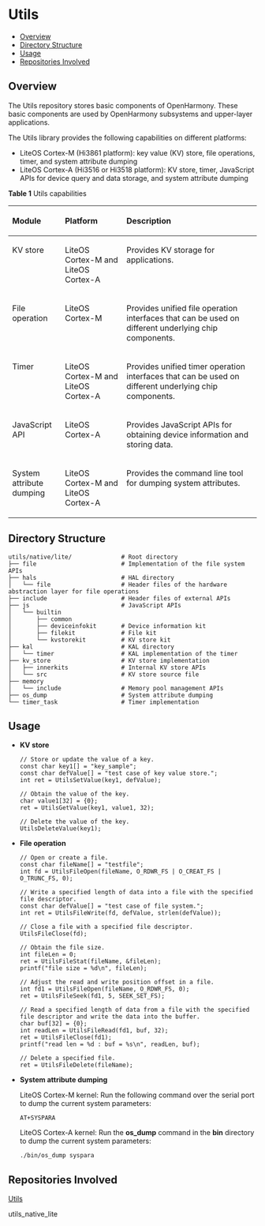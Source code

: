 # Utils<a name="EN-US_TOPIC_0000001121139825"></a>

-   [Overview](#section62661387114)
-   [Directory Structure](#section1464106163817)
-   [Usage](#section25021123178)
-   [Repositories Involved](#section4571352889)

## Overview<a name="section62661387114"></a>

The Utils repository stores basic components of OpenHarmony. These basic components are used by OpenHarmony subsystems and upper-layer applications.

The Utils library provides the following capabilities on different platforms:

-   LiteOS Cortex-M \(Hi3861 platform\): key value \(KV\) store, file operations, timer, and system attribute dumping
-   LiteOS Cortex-A \(Hi3516 or Hi3518 platform\): KV store, timer, JavaScript APIs for device query and data storage, and system attribute dumping

**Table  1**  Utils capabilities

<a name="en-us_topic_0000001052623010_table206292206282"></a>
<table><thead align="left"><tr id="en-us_topic_0000001052623010_row8629020112819"><th class="cellrowborder" valign="top" width="21.22%" id="mcps1.2.4.1.1"><p id="en-us_topic_0000001052623010_p66291220192816"><a name="en-us_topic_0000001052623010_p66291220192816"></a><a name="en-us_topic_0000001052623010_p66291220192816"></a>Module</p>
</th>
<th class="cellrowborder" valign="top" width="24.77%" id="mcps1.2.4.1.2"><p id="en-us_topic_0000001052623010_p3629122014289"><a name="en-us_topic_0000001052623010_p3629122014289"></a><a name="en-us_topic_0000001052623010_p3629122014289"></a>Platform</p>
</th>
<th class="cellrowborder" valign="top" width="54.010000000000005%" id="mcps1.2.4.1.3"><p id="en-us_topic_0000001052623010_p206298206288"><a name="en-us_topic_0000001052623010_p206298206288"></a><a name="en-us_topic_0000001052623010_p206298206288"></a>Description</p>
</th>
</tr>
</thead>
<tbody><tr id="en-us_topic_0000001052623010_row1162992082812"><td class="cellrowborder" valign="top" width="21.22%" headers="mcps1.2.4.1.1 "><p id="en-us_topic_0000001052623010_p136291920192814"><a name="en-us_topic_0000001052623010_p136291920192814"></a><a name="en-us_topic_0000001052623010_p136291920192814"></a>KV store</p>
</td>
<td class="cellrowborder" valign="top" width="24.77%" headers="mcps1.2.4.1.2 "><p id="en-us_topic_0000001052623010_p5629112019284"><a name="en-us_topic_0000001052623010_p5629112019284"></a><a name="en-us_topic_0000001052623010_p5629112019284"></a>LiteOS Cortex-M and LiteOS Cortex-A</p>
</td>
<td class="cellrowborder" valign="top" width="54.010000000000005%" headers="mcps1.2.4.1.3 "><p id="en-us_topic_0000001052623010_p3630112072811"><a name="en-us_topic_0000001052623010_p3630112072811"></a><a name="en-us_topic_0000001052623010_p3630112072811"></a>Provides KV storage for applications.</p>
</td>
</tr>
<tr id="en-us_topic_0000001052623010_row116301920152816"><td class="cellrowborder" valign="top" width="21.22%" headers="mcps1.2.4.1.1 "><p id="en-us_topic_0000001052623010_p96300207286"><a name="en-us_topic_0000001052623010_p96300207286"></a><a name="en-us_topic_0000001052623010_p96300207286"></a>File operation</p>
</td>
<td class="cellrowborder" valign="top" width="24.77%" headers="mcps1.2.4.1.2 "><p id="en-us_topic_0000001052623010_p1463032012281"><a name="en-us_topic_0000001052623010_p1463032012281"></a><a name="en-us_topic_0000001052623010_p1463032012281"></a>LiteOS Cortex-M</p>
</td>
<td class="cellrowborder" valign="top" width="54.010000000000005%" headers="mcps1.2.4.1.3 "><p id="en-us_topic_0000001052623010_p163042052810"><a name="en-us_topic_0000001052623010_p163042052810"></a><a name="en-us_topic_0000001052623010_p163042052810"></a>Provides unified file operation interfaces that can be used on different underlying chip components.</p>
</td>
</tr>
<tr id="en-us_topic_0000001052623010_row1163022022812"><td class="cellrowborder" valign="top" width="21.22%" headers="mcps1.2.4.1.1 "><p id="en-us_topic_0000001052623010_p66308202284"><a name="en-us_topic_0000001052623010_p66308202284"></a><a name="en-us_topic_0000001052623010_p66308202284"></a>Timer</p>
</td>
<td class="cellrowborder" valign="top" width="24.77%" headers="mcps1.2.4.1.2 "><p id="en-us_topic_0000001052623010_p26301620192820"><a name="en-us_topic_0000001052623010_p26301620192820"></a><a name="en-us_topic_0000001052623010_p26301620192820"></a>LiteOS Cortex-M and LiteOS Cortex-A</p>
</td>
<td class="cellrowborder" valign="top" width="54.010000000000005%" headers="mcps1.2.4.1.3 "><p id="en-us_topic_0000001052623010_p2630172062815"><a name="en-us_topic_0000001052623010_p2630172062815"></a><a name="en-us_topic_0000001052623010_p2630172062815"></a>Provides unified timer operation interfaces that can be used on different underlying chip components.</p>
</td>
</tr>
<tr id="en-us_topic_0000001052623010_row363012202282"><td class="cellrowborder" valign="top" width="21.22%" headers="mcps1.2.4.1.1 "><p id="en-us_topic_0000001052623010_p4502105418285"><a name="en-us_topic_0000001052623010_p4502105418285"></a><a name="en-us_topic_0000001052623010_p4502105418285"></a>JavaScript API</p>
</td>
<td class="cellrowborder" valign="top" width="24.77%" headers="mcps1.2.4.1.2 "><p id="en-us_topic_0000001052623010_p199870135293"><a name="en-us_topic_0000001052623010_p199870135293"></a><a name="en-us_topic_0000001052623010_p199870135293"></a>LiteOS Cortex-A</p>
</td>
<td class="cellrowborder" valign="top" width="54.010000000000005%" headers="mcps1.2.4.1.3 "><p id="en-us_topic_0000001052623010_p1550005422814"><a name="en-us_topic_0000001052623010_p1550005422814"></a><a name="en-us_topic_0000001052623010_p1550005422814"></a>Provides JavaScript APIs for obtaining device information and storing data.</p>
</td>
</tr>
<tr id="en-us_topic_0000001052623010_row5553145162815"><td class="cellrowborder" valign="top" width="21.22%" headers="mcps1.2.4.1.1 "><p id="en-us_topic_0000001052623010_p106300200288"><a name="en-us_topic_0000001052623010_p106300200288"></a><a name="en-us_topic_0000001052623010_p106300200288"></a>System attribute dumping</p>
</td>
<td class="cellrowborder" valign="top" width="24.77%" headers="mcps1.2.4.1.2 "><p id="en-us_topic_0000001052623010_p16300204280"><a name="en-us_topic_0000001052623010_p16300204280"></a><a name="en-us_topic_0000001052623010_p16300204280"></a>LiteOS Cortex-M and LiteOS Cortex-A</p>
</td>
<td class="cellrowborder" valign="top" width="54.010000000000005%" headers="mcps1.2.4.1.3 "><p id="en-us_topic_0000001052623010_p1563018208286"><a name="en-us_topic_0000001052623010_p1563018208286"></a><a name="en-us_topic_0000001052623010_p1563018208286"></a>Provides the command line tool for dumping system attributes.</p>
</td>
</tr>
</tbody>
</table>

## Directory Structure<a name="section1464106163817"></a>

```
utils/native/lite/              # Root directory
├── file                        # Implementation of the file system APIs
├── hals                        # HAL directory
│   └── file                    # Header files of the hardware abstraction layer for file operations
├── include                     # Header files of external APIs
├── js                          # JavaScript APIs
│   └── builtin
│       ├── common
│       ├── deviceinfokit       # Device information kit
│       ├── filekit             # File kit
│       └── kvstorekit          # KV store kit
├── kal                         # KAL directory
│   └── timer                   # KAL implementation of the timer
├── kv_store	                # KV store implementation
│   ├── innerkits               # Internal KV store APIs
│   └── src	                    # KV store source file
├── memory
│   └── include                 # Memory pool management APIs
├── os_dump                     # System attribute dumping
└── timer_task                  # Timer implementation
```

## Usage<a name="section25021123178"></a>

-   **KV store**

    ```
    // Store or update the value of a key.
    const char key1[] = "key_sample";
    const char defValue[] = "test case of key value store.";
    int ret = UtilsSetValue(key1, defValue);
    
    // Obtain the value of the key.
    char value1[32] = {0};
    ret = UtilsGetValue(key1, value1, 32);
    
    // Delete the value of the key.
    UtilsDeleteValue(key1);
    ```

-   **File operation**

    ```
    // Open or create a file.
    const char fileName[] = "testfile";
    int fd = UtilsFileOpen(fileName, O_RDWR_FS | O_CREAT_FS | O_TRUNC_FS, 0);
    
    // Write a specified length of data into a file with the specified file descriptor.
    const char defValue[] = "test case of file system.";
    int ret = UtilsFileWrite(fd, defValue, strlen(defValue));
    
    // Close a file with a specified file descriptor.
    UtilsFileClose(fd);
    
    // Obtain the file size.
    int fileLen = 0;
    ret = UtilsFileStat(fileName, &fileLen);
    printf("file size = %d\n", fileLen);
    
    // Adjust the read and write position offset in a file.
    int fd1 = UtilsFileOpen(fileName, O_RDWR_FS, 0);
    ret = UtilsFileSeek(fd1, 5, SEEK_SET_FS);
    
    // Read a specified length of data from a file with the specified file descriptor and write the data into the buffer.
    char buf[32] = {0};
    int readLen = UtilsFileRead(fd1, buf, 32);
    ret = UtilsFileClose(fd1);
    printf("read len = %d : buf = %s\n", readLen, buf);
    
    // Delete a specified file.
    ret = UtilsFileDelete(fileName);
    ```


-   **System attribute dumping**

    LiteOS Cortex-M kernel: Run the following command over the serial port to dump the current system parameters:

    ```
    AT+SYSPARA
    ```

    LiteOS Cortex-A kernel: Run the  **os\_dump**  command in the  **bin**  directory to dump the current system parameters:

    ```
    ./bin/os_dump syspara
    ```


## Repositories Involved<a name="section4571352889"></a>

[Utils](https://gitee.com/openharmony/docs/blob/master/en/readme/utils.md)

utils\_native\_lite

